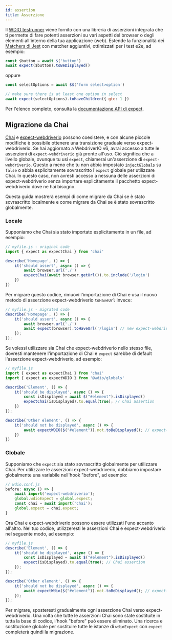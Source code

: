```yaml
---
id: assertion
title: Asserzione
---
```


Il [WDIO testrunner](https://webdriver.io/docs/clioptions) viene fornito con una libreria di asserzioni integrata che ti permette di fare potenti asserzioni su vari aspetti del browser o degli elementi all'interno della tua applicazione (web). Estende la funzionalità dei [Matchers di Jest](https://jestjs.io/docs/en/using-matchers) con matcher aggiuntivi, ottimizzati per i test e2e, ad esempio:

```js
const $button = await $('button')
await expect($button).toBeDisplayed()
```

oppure

```js
const selectOptions = await $$('form select>option')

// make sure there is at least one option in select
await expect(selectOptions).toHaveChildren({ gte: 1 })
```

Per l'elenco completo, consulta la [documentazione API di expect](/docs/api/expect-webdriverio).

## Migrazione da Chai

[Chai](https://www.chaijs.com/) e [expect-webdriverio](https://github.com/webdriverio/expect-webdriverio#readme) possono coesistere, e con alcune piccole modifiche è possibile ottenere una transizione graduale verso expect-webdriverio. Se hai aggiornato a WebdriverIO v6, avrai accesso a tutte le asserzioni di `expect-webdriverio` già pronte all'uso. Ciò significa che a livello globale, ovunque tu usi `expect`, chiamerai un'asserzione di `expect-webdriverio`. Questo a meno che tu non abbia impostato [`injectGlobals`](/docs/configuration#injectglobals) su `false` o abbia esplicitamente sovrascritto l'`expect` globale per utilizzare Chai. In questo caso, non avresti accesso a nessuna delle asserzioni di expect-webdriverio senza importare esplicitamente il pacchetto expect-webdriverio dove ne hai bisogno.

Questa guida mostrerà esempi di come migrare da Chai se è stato sovrascritto localmente e come migrare da Chai se è stato sovrascritto globalmente.

### Locale

Supponiamo che Chai sia stato importato esplicitamente in un file, ad esempio:

```js
// myfile.js - original code
import { expect as expectChai } from 'chai'

describe('Homepage', () => {
    it('should assert', async () => {
        await browser.url('./')
        expectChai(await browser.getUrl()).to.include('/login')
    })
})
```

Per migrare questo codice, rimuovi l'importazione di Chai e usa il nuovo metodo di asserzione expect-webdriverio `toHaveUrl` invece:

```js
// myfile.js - migrated code
describe('Homepage', () => {
    it('should assert', async () => {
        await browser.url('./')
        await expect(browser).toHaveUrl('/login') // new expect-webdriverio API method https://webdriver.io/docs/api/expect-webdriverio.html#tohaveurl
    });
});
```

Se volessi utilizzare sia Chai che expect-webdriverio nello stesso file, dovresti mantenere l'importazione di Chai e `expect` sarebbe di default l'asserzione expect-webdriverio, ad esempio:

```js
// myfile.js
import { expect as expectChai } from 'chai'
import { expect as expectWDIO } from '@wdio/globals'

describe('Element', () => {
    it('should be displayed', async () => {
        const isDisplayed = await $("#element").isDisplayed()
        expectChai(isDisplayed).to.equal(true); // Chai assertion
    })
});

describe('Other element', () => {
    it('should not be displayed', async () => {
        await expectWDIO($("#element")).not.toBeDisplayed(); // expect-webdriverio assertion
    })
})
```

### Globale

Supponiamo che `expect` sia stato sovrascritto globalmente per utilizzare Chai. Per utilizzare le asserzioni expect-webdriverio, dobbiamo impostare globalmente una variabile nell'hook "before", ad esempio:

```js
// wdio.conf.js
before: async () => {
    await import('expect-webdriverio');
    global.wdioExpect = global.expect;
    const chai = await import('chai');
    global.expect = chai.expect;
}
```

Ora Chai e expect-webdriverio possono essere utilizzati l'uno accanto all'altro. Nel tuo codice, utilizzeresti le asserzioni Chai e expect-webdriverio nel seguente modo, ad esempio:

```js
// myfile.js
describe('Element', () => {
    it('should be displayed', async () => {
        const isDisplayed = await $("#element").isDisplayed()
        expect(isDisplayed).to.equal(true); // Chai assertion
    });
});

describe('Other element', () => {
    it('should not be displayed', async () => {
        await expectWdio($("#element")).not.toBeDisplayed(); // expect-webdriverio assertion
    });
});
```

Per migrare, sposteresti gradualmente ogni asserzione Chai verso expect-webdriverio. Una volta che tutte le asserzioni Chai sono state sostituite in tutta la base di codice, l'hook "before" può essere eliminato. Una ricerca e sostituzione globale per sostituire tutte le istanze di `wdioExpect` con `expect` completerà quindi la migrazione.
